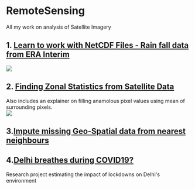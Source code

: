# RemoteSensing
All my work on analysis of Satellite Imagery

## 1. [Learn to work with NetCDF Files - Rain fall data from ERA Interim](https://github.com/d-saikrishna/RemoteSensing/tree/master/Rainfall)
<img src="https://github.com/d-saikrishna/RemoteSensing/blob/master/Rainfall/ADC0760B-924B-4395-997B-42854A082166.gif" />

## 2. [Finding Zonal Statistics from Satellite Data](https://github.com/d-saikrishna/RemoteSensing/blob/master/Rainfall/Zonal%20Statistics.ipynb)
Also includes an explainer on filling anamolous pixel values using mean of surrounding pixels.  
<img src="https://github.com/d-saikrishna/RemoteSensing/blob/master/Rainfall/Zonal_Stats_rain.gif" >

## 3.[Impute missing Geo-Spatial data from nearest neighbours](https://github.com/d-saikrishna/RemoteSensing/blob/master/Rainfall/GeoImputation.ipynb)

## 4.[Delhi breathes during COVID19?](https://github.com/d-saikrishna/GIS_RemoteSensing/tree/master/Covid_Env)
Research project estimating the impact of lockdowns on Delhi's environment

